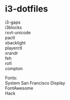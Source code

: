 # i3-dotfiles
i3-gaps  
i3blocks  
rxvt-unicode  
pactl  
xbacklight  
playerctl  
xrandr  
feh  
rofi  
compton  

Fonts:  
System San Francisco Display  
FontAwesome  
Hack  
